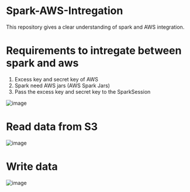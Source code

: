 # Spark-AWS-Intregation
This repository gives a clear understanding of spark and AWS integration.

# Requirements to intregate between spark and aws

 1. Excess key and secret key of AWS
 2. Spark need AWS jars (AWS Spark Jars)
 3. Pass the excess key and secret key to the SparkSession
 
 ![image](https://user-images.githubusercontent.com/70854976/149555105-be516feb-73ad-4994-a019-f2d1a6f10700.png)
 
 # Read data from S3
 
 ![image](https://user-images.githubusercontent.com/70854976/149556862-ce1ad3d6-c588-4ef7-a61e-20073188d3e9.png)
 
 # Write data
 
 ![image](https://user-images.githubusercontent.com/70854976/149557352-5f1ea03d-f210-441c-8374-b7c23910e3c2.png)

 
 
 
 


 
